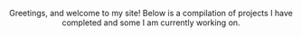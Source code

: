 <p align="center">
    Greetings, and welcome to my site!
    Below is a compilation of projects I have completed and some I am currently working on.
    </p>

<html>
    <style>
.centerAlignObject{
        text-align: center;
        }
a.button {
    background-color: #64B70E; /* Green */
    border: none;
    color: white;
    padding: 15px 32px;
    text-align: center;
    text-decoration: none;
    display: inline-block;
    font-size: 16px;
}
       
     </style>
</html>
---
<div class ="centerAlignObject">
    <h1>Quadcopter Simulator</h1>
    <img src="QuadcopterSimPic.png"><br>
<a href="/assets/unity/Quadcoptersim/index.html" class="button">Play</a>
</div>

<div style="background-color:#444444; padding:20px;"> 
<p align="center">
    This is my attempt at a quadcopter simulator, using a USB/Bluetooth controller. At the moment, you can only control the copter with the USB controller, but for the moment I just want to get this up here. You can find the project on my github here: 
    <a href="https://github.com/EKramer567/Quadcopter-Simulator">LINK</a><br><br>
                                                   
Before I move on to my next project, I'm going to add keyboard controls for the sake of this site, and I want to fix one bug that I've been trying to fix forever: if the copter's Yaw goes near 180 degrees relative to its starting rotation, <i>the PID balancing makes the copter flip out unexpectedly</i>. I think I will also mess around with the terrain tool and maybe get some free tree assets to put in there just to make it look a bit better. Eventually I want to figure out how to allow the use of WebVR on these pages.
</p>
</div>
---
<div class ="centerAlignObject">
    <h1>Hero Landing!</h1><br>
<a href="https://www.google.com/" class="button">Google Play</a>
</div>
<div style="background-color:#444444; padding:20px;"> 
<p align="center">
<i>Hero Landing!</i> is a small mobile game that I completed and published to the Google Play Store myself, which you can install and play on an Android phone. I chose to keep its repository private, since it is a monetized published game. If you'd like to see some snippets of the code that went in to <i>Hero Landing!</i>, please email me and I can get those for you.
</p>
</div>
---
